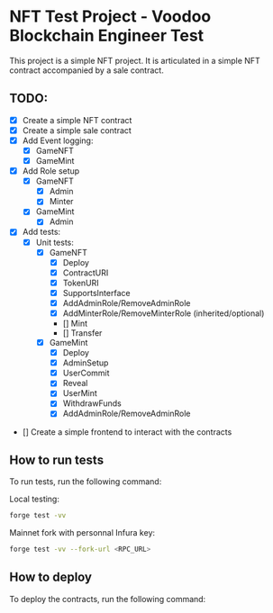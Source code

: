 # NFT Test Project - Voodoo Blockchain Engineer Test

This project is a simple NFT project. It is articulated in a simple NFT contract accompanied by a sale contract.

## TODO:
- [x] Create a simple NFT contract
- [x] Create a simple sale contract
- [x] Add Event logging:
    - [x] GameNFT
    - [x] GameMint
- [X] Add Role setup
    - [X] GameNFT
        - [X] Admin
        - [x] Minter
    - [x] GameMint
        - [x] Admin
- [X] Add tests:
    - [X] Unit tests:
        - [x] GameNFT
            - [x] Deploy
            - [x] ContractURI
            - [x] TokenURI
            - [x] SupportsInterface	
            - [x] AddAdminRole/RemoveAdminRole
            - [x] AddMinterRole/RemoveMinterRole
            (inherited/optional)
            - [] Mint
            - [] Transfer
        - [X] GameMint
            - [x] Deploy
            - [x] AdminSetup
            - [x] UserCommit
            - [x] Reveal
            - [x] UserMint
            - [X] WithdrawFunds
            - [x] AddAdminRole/RemoveAdminRole

- [] Create a simple frontend to interact with the contracts

## How to run tests
To run tests, run the following command:

Local testing:
```bash
forge test -vv
```

Mainnet fork with personnal Infura key:
```bash
forge test -vv --fork-url <RPC_URL>
```

## How to deploy

To deploy the contracts, run the following command:
